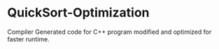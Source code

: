 # QuickSort-Optimization
Compiler Generated code for C++ program modified and optimized for faster runtime.
